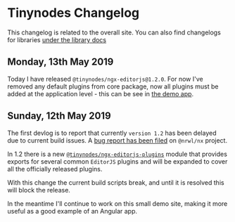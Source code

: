 # Tinynodes Changelog

<div class="alert alert-info">
This changelog is related to the overall site. You can also find changelogs for libraries <a href="additional-documentation/tinynodes-library-docs.html">under the library docs</a>
</div>

## Monday, 13th May 2019

Today I have released `@tinynodes/ngx-editorjs@1.2.0`. For now I've removed any default plugins from core package, now all plugins must be added at the application level - this can be see in [the demo app](https://github.com/tanepiper/ngx-tinynodes/tree/master/libs/ngx-editorjs-demo).

## Sunday, 12th May 2019

The first devlog is to report that currently `version 1.2` has been delayed due to current build issues.
A [bug report has been filed](https://github.com/nrwl/nx/issues/1077) on `@nrwl/nx` project.

In 1.2 there is a new [`@tinynodes/ngx-editorjs-plugins`](https://www.npmjs.com/package/@tinynodes/ngx-editorjs-plugins) module that provides exports for several common `EditorJS` plugins and will be expanded to cover all the officially released plugins.

With this change the current build scripts break, and until it is resolved this will block the release.

In the meantime I'll continue to work on this small demo site, making it more useful as a good example of an Angular app.
